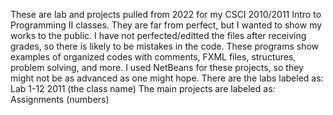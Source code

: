 These are lab and projects pulled from 2022 for my CSCI 2010/2011 Intro to Programming II classes. 
They are far from perfect, but I wanted to show my works to the public. 
I have not perfected/editted the files after receiving grades, so there is likely to be mistakes in the code. 
These programs show examples of organized codes with comments, FXML files, structures, problem solving, and more.
I used NetBeans for these projects, so they might not be as advanced as one might hope.
There are the labs labeled as: Lab 1-12 2011 (the class name) 
The main projects are labeled as: Assignments (numbers)
